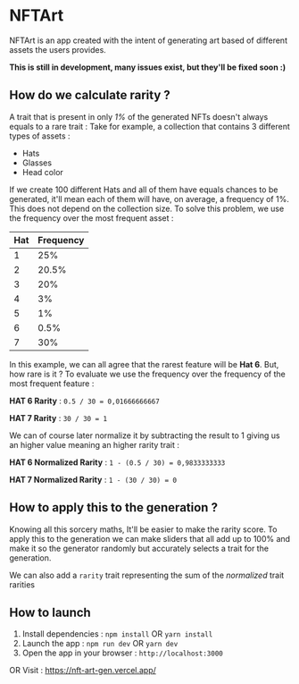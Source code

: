 # NFTArt
NFTArt is an app created with the intent of generating art based of different assets the users provides.

**This is still in development, many issues exist, but they'll be fixed soon :)**

## How do we calculate rarity ?
A trait that is present in only *1%* of the generated NFTs doesn't always equals to a rare trait :
Take for example, a collection that contains 3 different types of assets :
 - Hats
 - Glasses
 - Head color

If we create 100 different Hats and all of them have equals chances to be generated, it'll mean each of them will have, on average, a frequency of 1%. This does not depend on the collection size. To solve this problem, we use the frequency over the most frequent asset :
 
| Hat | Frequency |
|--|--|
| 1 | 25% |
| 2 | 20.5% |
| 3 | 20% |
| 4 | 3% |
| 5 | 1% |
| 6 | 0.5% |
| 7 | 30% |



In this example, we can all agree that the rarest feature will be **Hat 6**. But, how rare is it ? To evaluate we use the frequency over the frequency of the most frequent feature :

**HAT 6 Rarity** : `0.5 / 30 = 0,01666666667`

**HAT 7 Rarity** : `30 / 30 = 1`

We can of course later  normalize it by subtracting the result to 1 giving us an higher value meaning an higher rarity trait :

**HAT 6 Normalized Rarity** : `1 - (0.5 / 30) = 0,9833333333`

**HAT 7 Normalized Rarity** : `1 - (30 / 30) = 0`
 
 ## How to apply this to the generation ?
Knowing all this sorcery maths, It'll be easier to make the rarity score. To apply this to the generation we can make sliders that all add up to 100% and make it so the generator randomly but accurately selects a trait for the generation.

We can also add a `rarity` trait representing the sum of the *normalized* trait rarities

## How to launch
1. Install dependencies : `npm install` OR `yarn install`
2. Launch the app : `npm run dev` OR `yarn dev`
3. Open the app in your browser : `http://localhost:3000`

OR
Visit : https://nft-art-gen.vercel.app/
